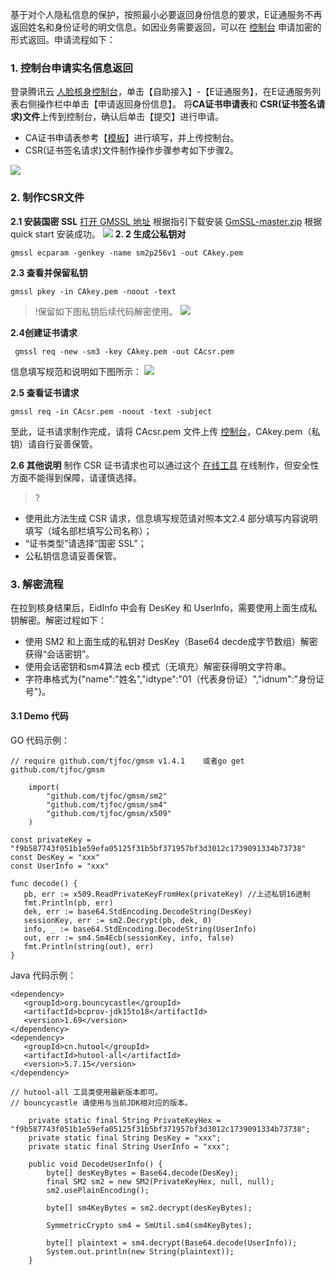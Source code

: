 基于对个人隐私信息的保护，按照最小必要返回身份信息的要求，E证通服务不再返回姓名和身份证号的明文信息。如因业务需要返回，可以在 [控制台](https://console.cloud.tencent.com/faceid/access?tab=eid) 申请加密的形式返回。申请流程如下：

### 1. 控制台申请实名信息返回

 登录腾讯云 [人脸核身控制台](https://console.cloud.tencent.com/faceid)，单击【自助接入】-【E证通服务】，在E证通服务列表右侧操作栏中单击【申请返回身份信息】。
 将**CA证书申请表**和 **CSR(证书签名请求)文件**上传到控制台，确认后单击【提交】进行申请。
 - CA证书申请表参考【[模板](https://faceid-ecard-1254418846.cos.ap-chengdu.myqcloud.com/SHECA%E5%8D%95%E4%BD%8D%E8%AF%81%E4%B9%A6%E5%8F%97%E7%90%86%E8%A1%A8%20-%20%E6%A8%A1%E6%9D%BF.doc)】进行填写，并上传控制台。
 -  CSR(证书签名请求)文件制作操作步骤参考如下步骤2。
 
![](https://qcloudimg.tencent-cloud.cn/raw/d6df566143e6cc36389dc0ab06cc6750.png)

### 2. 制作CSR文件
**2.1 安装国密 SSL**
[打开 GMSSL 地址](https://github.com/guanzhi/GmSSL)  根据指引下载安装 [GmSSL-master.zip](https://github.com/guanzhi/GmSSL/archive/master.zip) 根据 quick start 安装成功。
![](https://qcloudimg.tencent-cloud.cn/raw/0bf65124d94d0f801d358a4c0ede950e.png)
**2. 2 生成公私钥对**
```
gmssl ecparam -genkey -name sm2p256v1 -out CAkey.pem
```
**2.3 查看并保留私钥** 

``` 
gmssl pkey -in CAkey.pem -noout -text
```

>!保留如下图私钥后续代码解密使用。
![](https://qcloudimg.tencent-cloud.cn/raw/81101ad201da6536e2713db3a9886ab9.png)

**2.4创建证书请求** 
```
 gmssl req -new -sm3 -key CAkey.pem -out CAcsr.pem
```
信息填写规范和说明如下图所示：
![](https://qcloudimg.tencent-cloud.cn/raw/a8e154f274fdfe6fabf376cda7028959.png)

**2.5 查看证书请求**
```
gmssl req -in CAcsr.pem -noout -text -subject
```
至此，证书请求制作完成，请将 CAcsr.pem 文件上传 [控制台](https://console.cloud.tencent.com/faceid/access?tab=eid)，CAkey.pem（私钥）请自行妥善保管。


**2.6 其他说明**
制作 CSR 证书请求也可以通过这个 [在线工具](https://myssl.com/csr_create.html) 在线制作，但安全性方面不能得到保障，请谨慎选择。
>?
- 使用此方法生成 CSR 请求，信息填写规范请对照本文2.4 部分填写内容说明填写（域名部栏填写公司名称）；
- “证书类型”请选择“国密 SSL”；
- 公私钥信息请妥善保管。



### 3. 解密流程
在拉到核身结果后，EidInfo 中会有 DesKey 和 UserInfo，需要使用上面生成私钥解密。解密过程如下：
- 使用 SM2 和上面生成的私钥对 DesKey（Base64 decde成字节数组）解密获得“会话密钥”。
- 使用会话密钥和sm4算法 ecb 模式（无填充）解密获得明文字符串。
- 字符串格式为{"name":"姓名","idtype":"01（代表身份证）","idnum":"身份证号"}。

#### 3.1 Demo 代码
GO 代码示例：
```
// require github.com/tjfoc/gmsm v1.4.1    或者go get github.com/tjfoc/gmsm

	import(
		"github.com/tjfoc/gmsm/sm2"
		"github.com/tjfoc/gmsm/sm4"
		"github.com/tjfoc/gmsm/x509"
	)
	
const privateKey = "f9b587743f051b1e59efa05125f31b5bf371957bf3d3012c1739091334b73738"
const DesKey = "xxx"
const UserInfo = "xxx"

func decode() {
   pb, err := x509.ReadPrivateKeyFromHex(privateKey) //上述私钥16进制
   fmt.Println(pb, err)
   dek, err := base64.StdEncoding.DecodeString(DesKey)
   sessionKey, err := sm2.Decrypt(pb, dek, 0)
   info, _ := base64.StdEncoding.DecodeString(UserInfo)
   out, err := sm4.Sm4Ecb(sessionKey, info, false)
   fmt.Println(string(out), err)
}
```

Java 代码示例：
```
<dependency>
   <groupId>org.bouncycastle</groupId>
   <artifactId>bcprov-jdk15to18</artifactId>
   <version>1.69</version>
</dependency>
<dependency>
   <groupId>cn.hutool</groupId>
   <artifactId>hutool-all</artifactId>
   <version>5.7.15</version>
</dependency> 

// hutool-all 工具类使用最新版本即可。
// bouncycastle 请使用与当前JDK相对应的版本。

    private static final String PrivateKeyHex = "f9b587743f051b1e59efa05125f31b5bf371957bf3d3012c1739091334b73738";
    private static final String DesKey = "xxx";
    private static final String UserInfo = "xxx";

    public void DecodeUserInfo() {
        byte[] desKeyBytes = Base64.decode(DesKey);
        final SM2 sm2 = new SM2(PrivateKeyHex, null, null);
        sm2.usePlainEncoding();

        byte[] sm4KeyBytes = sm2.decrypt(desKeyBytes);

        SymmetricCrypto sm4 = SmUtil.sm4(sm4KeyBytes);

        byte[] plaintext = sm4.decrypt(Base64.decode(UserInfo));
        System.out.println(new String(plaintext));
    }
```




